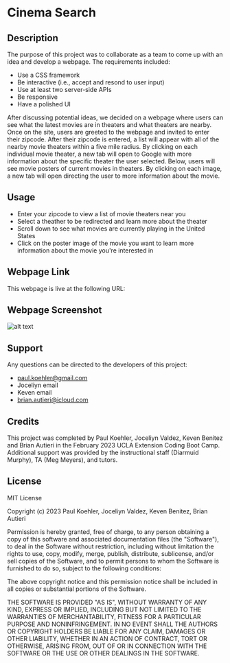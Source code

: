 # Cinema Search

## Description

The purpose of this project was to collaborate as a team to come up with an idea and develop a webpage. The requirements included:

- Use a CSS framework
- Be interactive (i.e., accept and resond to user input)
- Use at least two server-side APIs
- Be responsive
- Have a polished UI

After discussing potential ideas, we decided on a webpage where users can see what the latest movies are in theaters and what theaters are nearby. Once on the site, users are greeted to the webpage and invited to enter their zipcode. After their zipcode is entered, a list will appear with all of the nearby movie theaters within a five mile radius. By clicking on each individual movie theater, a new tab will open to Google with more information about the specific theater the user selected. Below, users will see movie posters of current movies in theaters. By clicking on each image, a new tab will open directing the user to more information about the movie.

## Usage

- Enter your zipcode to view a list of movie theaters near you
- Select a theather to be redirected and learn more about the theater
- Scroll down to see what movies are currently playing in the United States
- Click on the poster image of the movie you want to learn more information about the movie you're interested in

## Webpage Link

This webpage is live at the following URL:

## Webpage Screenshot

![alt text](/assets/images/cinema-search-screenshot.png)

## Support

Any questions can be directed to the developers of this project:
- paul.koehler@gmail.com
- Joceliyn email
- Keven email
- brian.autieri@icloud.com

## Credits

This project was completed by Paul Koehler, Joceliyn Valdez, Keven Benitez and Brian Autieri in the February 2023 UCLA Extension Coding Boot Camp. Additional support was provided by the instructional staff (Diarmuid Murphy), TA (Meg Meyers), and tutors.

## License

MIT License

Copyright (c) 2023 Paul Koehler, Joceliyn Valdez, Keven Benitez, Brian Autieri

Permission is hereby granted, free of charge, to any person obtaining a copy of this software and associated documentation files (the "Software"), to deal in the Software without restriction, including without limitation the rights to use, copy, modify, merge, publish, distribute, sublicense, and/or sell copies of the Software, and to permit persons to whom the Software is furnished to do so, subject to the following conditions:

The above copyright notice and this permission notice shall be included in all copies or substantial portions of the Software.

THE SOFTWARE IS PROVIDED "AS IS", WITHOUT WARRANTY OF ANY KIND, EXPRESS OR IMPLIED, INCLUDING BUT NOT LIMITED TO THE WARRANTIES OF MERCHANTABILITY, FITNESS FOR A PARTICULAR PURPOSE AND NONINFRINGEMENT. IN NO EVENT SHALL THE AUTHORS OR COPYRIGHT HOLDERS BE LIABLE FOR ANY CLAIM, DAMAGES OR OTHER LIABILITY, WHETHER IN AN ACTION OF CONTRACT, TORT OR OTHERWISE, ARISING FROM, OUT OF OR IN CONNECTION WITH THE SOFTWARE OR THE USE OR OTHER DEALINGS IN THE SOFTWARE.

